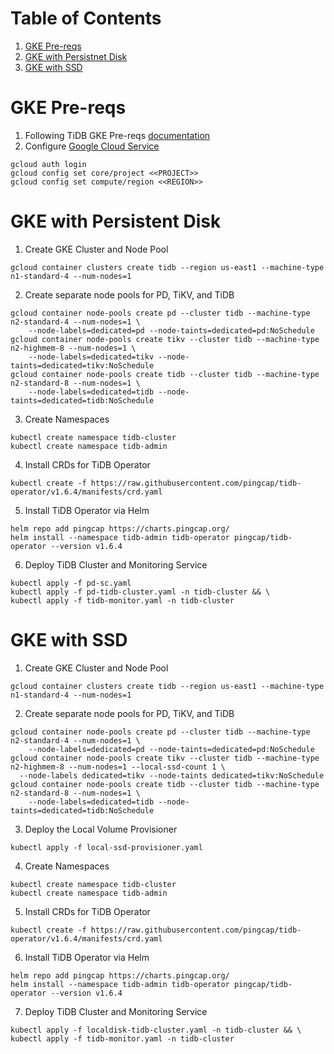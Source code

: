 # Table of Contents
1. [GKE Pre-reqs](#gke-pre-reqs)
2. [GKE with Persistnet Disk](#eks-with-persistent-disk)
3. [GKE with SSD](#gke-with-ssd)

# GKE Pre-reqs

1. Following TiDB GKE Pre-reqs [documentation](https://docs.pingcap.com/tidb-in-kubernetes/stable/deploy-on-gcp-gke/#prerequisites)
2. Configure [Google Cloud Service](https://docs.pingcap.com/tidb-in-kubernetes/stable/deploy-on-gcp-gke/#configure-the-google-cloud-service)

```
gcloud auth login
gcloud config set core/project <<PROJECT>>
gcloud config set compute/region <<REGION>>
```

# GKE with Persistent Disk

1. Create GKE Cluster and Node Pool

```
gcloud container clusters create tidb --region us-east1 --machine-type n1-standard-4 --num-nodes=1
```

2. Create separate node pools for PD, TiKV, and TiDB

```
gcloud container node-pools create pd --cluster tidb --machine-type n2-standard-4 --num-nodes=1 \
    --node-labels=dedicated=pd --node-taints=dedicated=pd:NoSchedule
gcloud container node-pools create tikv --cluster tidb --machine-type n2-highmem-8 --num-nodes=1 \
    --node-labels=dedicated=tikv --node-taints=dedicated=tikv:NoSchedule
gcloud container node-pools create tidb --cluster tidb --machine-type n2-standard-8 --num-nodes=1 \
    --node-labels=dedicated=tidb --node-taints=dedicated=tidb:NoSchedule
```

3. Create Namespaces

```
kubectl create namespace tidb-cluster
kubectl create namespace tidb-admin
```

4. Install CRDs for TiDB Operator

```
kubectl create -f https://raw.githubusercontent.com/pingcap/tidb-operator/v1.6.4/manifests/crd.yaml
```

5. Install TiDB Operator via Helm

```
helm repo add pingcap https://charts.pingcap.org/
helm install --namespace tidb-admin tidb-operator pingcap/tidb-operator --version v1.6.4
```

6. Deploy TiDB Cluster and Monitoring Service

```
kubectl apply -f pd-sc.yaml
kubectl apply -f pd-tidb-cluster.yaml -n tidb-cluster && \
kubectl apply -f tidb-monitor.yaml -n tidb-cluster
```

# GKE with SSD

1. Create GKE Cluster and Node Pool

```
gcloud container clusters create tidb --region us-east1 --machine-type n1-standard-4 --num-nodes=1
```

2. Create separate node pools for PD, TiKV, and TiDB

```
gcloud container node-pools create pd --cluster tidb --machine-type n2-standard-4 --num-nodes=1 \
    --node-labels=dedicated=pd --node-taints=dedicated=pd:NoSchedule
gcloud container node-pools create tikv --cluster tidb --machine-type n2-highmem-8 --num-nodes=1 --local-ssd-count 1 \
  --node-labels dedicated=tikv --node-taints dedicated=tikv:NoSchedule
gcloud container node-pools create tidb --cluster tidb --machine-type n2-standard-8 --num-nodes=1 \
    --node-labels=dedicated=tidb --node-taints=dedicated=tidb:NoSchedule
```

3. Deploy the Local Volume Provisioner

```
kubectl apply -f local-ssd-provisioner.yaml
```

4. Create Namespaces

```
kubectl create namespace tidb-cluster
kubectl create namespace tidb-admin
```

5. Install CRDs for TiDB Operator

```
kubectl create -f https://raw.githubusercontent.com/pingcap/tidb-operator/v1.6.4/manifests/crd.yaml
```

6. Install TiDB Operator via Helm

```
helm repo add pingcap https://charts.pingcap.org/
helm install --namespace tidb-admin tidb-operator pingcap/tidb-operator --version v1.6.4
```

7. Deploy TiDB Cluster and Monitoring Service

```
kubectl apply -f localdisk-tidb-cluster.yaml -n tidb-cluster && \
kubectl apply -f tidb-monitor.yaml -n tidb-cluster
```
